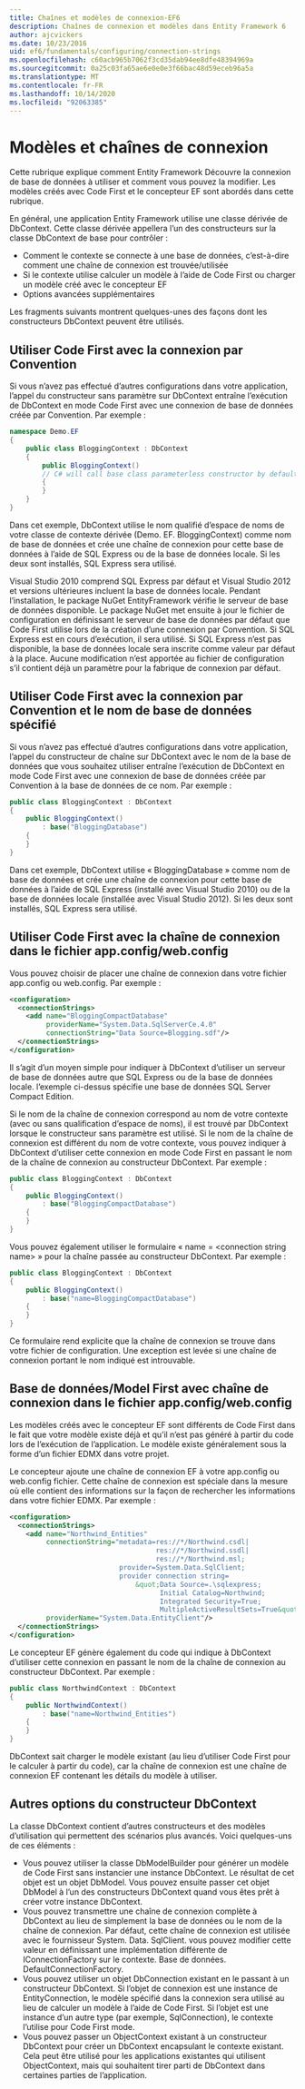 ```yaml
---
title: Chaînes et modèles de connexion-EF6
description: Chaînes de connexion et modèles dans Entity Framework 6
author: ajcvickers
ms.date: 10/23/2016
uid: ef6/fundamentals/configuring/connection-strings
ms.openlocfilehash: c60acb965b7062f3cd35dab94ee8dfe48394969a
ms.sourcegitcommit: 0a25c03fa65ae6e0e0e3f66bac48d59eceb96a5a
ms.translationtype: MT
ms.contentlocale: fr-FR
ms.lasthandoff: 10/14/2020
ms.locfileid: "92063385"
---
```

# <a name="connection-strings-and-models"></a>Modèles et chaînes de connexion
Cette rubrique explique comment Entity Framework Découvre la connexion de base de données à utiliser et comment vous pouvez la modifier. Les modèles créés avec Code First et le concepteur EF sont abordés dans cette rubrique.  

En général, une application Entity Framework utilise une classe dérivée de DbContext. Cette classe dérivée appellera l’un des constructeurs sur la classe DbContext de base pour contrôler :  

- Comment le contexte se connecte à une base de données, c’est-à-dire comment une chaîne de connexion est trouvée/utilisée  
- Si le contexte utilise calculer un modèle à l’aide de Code First ou charger un modèle créé avec le concepteur EF  
- Options avancées supplémentaires  

Les fragments suivants montrent quelques-unes des façons dont les constructeurs DbContext peuvent être utilisés.  

## <a name="use-code-first-with-connection-by-convention"></a>Utiliser Code First avec la connexion par Convention  

Si vous n’avez pas effectué d’autres configurations dans votre application, l’appel du constructeur sans paramètre sur DbContext entraîne l’exécution de DbContext en mode Code First avec une connexion de base de données créée par Convention. Par exemple :  

``` csharp  
namespace Demo.EF
{
    public class BloggingContext : DbContext
    {
        public BloggingContext()
        // C# will call base class parameterless constructor by default
        {
        }
    }
}
```  

Dans cet exemple, DbContext utilise le nom qualifié d’espace de noms de votre classe de contexte dérivée (Demo. EF. BloggingContext) comme nom de base de données et crée une chaîne de connexion pour cette base de données à l’aide de SQL Express ou de la base de données locale. Si les deux sont installés, SQL Express sera utilisé.  

Visual Studio 2010 comprend SQL Express par défaut et Visual Studio 2012 et versions ultérieures incluent la base de données locale. Pendant l’installation, le package NuGet EntityFramework vérifie le serveur de base de données disponible. Le package NuGet met ensuite à jour le fichier de configuration en définissant le serveur de base de données par défaut que Code First utilise lors de la création d’une connexion par Convention. Si SQL Express est en cours d’exécution, il sera utilisé. Si SQL Express n’est pas disponible, la base de données locale sera inscrite comme valeur par défaut à la place. Aucune modification n’est apportée au fichier de configuration s’il contient déjà un paramètre pour la fabrique de connexion par défaut.  

## <a name="use-code-first-with-connection-by-convention-and-specified-database-name"></a>Utiliser Code First avec la connexion par Convention et le nom de base de données spécifié  

Si vous n’avez pas effectué d’autres configurations dans votre application, l’appel du constructeur de chaîne sur DbContext avec le nom de la base de données que vous souhaitez utiliser entraîne l’exécution de DbContext en mode Code First avec une connexion de base de données créée par Convention à la base de données de ce nom. Par exemple :  

``` csharp  
public class BloggingContext : DbContext
{
    public BloggingContext()
        : base("BloggingDatabase")
    {
    }
}
```  

Dans cet exemple, DbContext utilise « BloggingDatabase » comme nom de base de données et crée une chaîne de connexion pour cette base de données à l’aide de SQL Express (installé avec Visual Studio 2010) ou de la base de données locale (installée avec Visual Studio 2012). Si les deux sont installés, SQL Express sera utilisé.  

## <a name="use-code-first-with-connection-string-in-appconfigwebconfig-file"></a>Utiliser Code First avec la chaîne de connexion dans le fichier app.config/web.config  

Vous pouvez choisir de placer une chaîne de connexion dans votre fichier app.config ou web.config. Par exemple :  

``` xml  
<configuration>
  <connectionStrings>
    <add name="BloggingCompactDatabase"
         providerName="System.Data.SqlServerCe.4.0"
         connectionString="Data Source=Blogging.sdf"/>
  </connectionStrings>
</configuration>
```  

Il s’agit d’un moyen simple pour indiquer à DbContext d’utiliser un serveur de base de données autre que SQL Express ou de la base de données locale. l’exemple ci-dessus spécifie une base de données SQL Server Compact Edition.  

Si le nom de la chaîne de connexion correspond au nom de votre contexte (avec ou sans qualification d’espace de noms), il est trouvé par DbContext lorsque le constructeur sans paramètre est utilisé. Si le nom de la chaîne de connexion est différent du nom de votre contexte, vous pouvez indiquer à DbContext d’utiliser cette connexion en mode Code First en passant le nom de la chaîne de connexion au constructeur DbContext. Par exemple :  

``` csharp  
public class BloggingContext : DbContext
{
    public BloggingContext()
        : base("BloggingCompactDatabase")
    {
    }
}
```  

Vous pouvez également utiliser le formulaire « name = \<connection string name\> » pour la chaîne passée au constructeur DbContext. Par exemple :  

``` csharp  
public class BloggingContext : DbContext
{
    public BloggingContext()
        : base("name=BloggingCompactDatabase")
    {
    }
}
```  

Ce formulaire rend explicite que la chaîne de connexion se trouve dans votre fichier de configuration. Une exception est levée si une chaîne de connexion portant le nom indiqué est introuvable.  

## <a name="databasemodel-first-with-connection-string-in-appconfigwebconfig-file"></a>Base de données/Model First avec chaîne de connexion dans le fichier app.config/web.config  

Les modèles créés avec le concepteur EF sont différents de Code First dans le fait que votre modèle existe déjà et qu’il n’est pas généré à partir du code lors de l’exécution de l’application. Le modèle existe généralement sous la forme d’un fichier EDMX dans votre projet.  

Le concepteur ajoute une chaîne de connexion EF à votre app.config ou web.config fichier. Cette chaîne de connexion est spéciale dans la mesure où elle contient des informations sur la façon de rechercher les informations dans votre fichier EDMX. Par exemple :  

``` xml  
<configuration>  
  <connectionStrings>  
    <add name="Northwind_Entities"  
         connectionString="metadata=res://*/Northwind.csdl|  
                                    res://*/Northwind.ssdl|  
                                    res://*/Northwind.msl;  
                           provider=System.Data.SqlClient;  
                           provider connection string=  
                               &quot;Data Source=.\sqlexpress;  
                                     Initial Catalog=Northwind;  
                                     Integrated Security=True;  
                                     MultipleActiveResultSets=True&quot;"  
         providerName="System.Data.EntityClient"/>  
  </connectionStrings>  
</configuration>
```  

Le concepteur EF génère également du code qui indique à DbContext d’utiliser cette connexion en passant le nom de la chaîne de connexion au constructeur DbContext. Par exemple :  

``` csharp  
public class NorthwindContext : DbContext
{
    public NorthwindContext()
        : base("name=Northwind_Entities")
    {
    }
}
```  

DbContext sait charger le modèle existant (au lieu d’utiliser Code First pour le calculer à partir du code), car la chaîne de connexion est une chaîne de connexion EF contenant les détails du modèle à utiliser.  

## <a name="other-dbcontext-constructor-options"></a>Autres options du constructeur DbContext  

La classe DbContext contient d’autres constructeurs et des modèles d’utilisation qui permettent des scénarios plus avancés. Voici quelques-uns de ces éléments :  

- Vous pouvez utiliser la classe DbModelBuilder pour générer un modèle de Code First sans instancier une instance DbContext. Le résultat de cet objet est un objet DbModel. Vous pouvez ensuite passer cet objet DbModel à l’un des constructeurs DbContext quand vous êtes prêt à créer votre instance DbContext.  
- Vous pouvez transmettre une chaîne de connexion complète à DbContext au lieu de simplement la base de données ou le nom de la chaîne de connexion. Par défaut, cette chaîne de connexion est utilisée avec le fournisseur System. Data. SqlClient. vous pouvez modifier cette valeur en définissant une implémentation différente de IConnectionFactory sur le contexte. Base de données. DefaultConnectionFactory.  
- Vous pouvez utiliser un objet DbConnection existant en le passant à un constructeur DbContext. Si l’objet de connexion est une instance de EntityConnection, le modèle spécifié dans la connexion sera utilisé au lieu de calculer un modèle à l’aide de Code First. Si l’objet est une instance d’un autre type (par exemple, SqlConnection), le contexte l’utilise pour Code First mode.  
- Vous pouvez passer un ObjectContext existant à un constructeur DbContext pour créer un DbContext encapsulant le contexte existant. Cela peut être utilisé pour les applications existantes qui utilisent ObjectContext, mais qui souhaitent tirer parti de DbContext dans certaines parties de l’application.  
